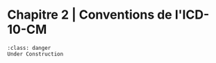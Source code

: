 # Chapitre 2 | Conventions de l'ICD-10-CM

```{admonition} This is a title
:class: danger
Under Construction
```
